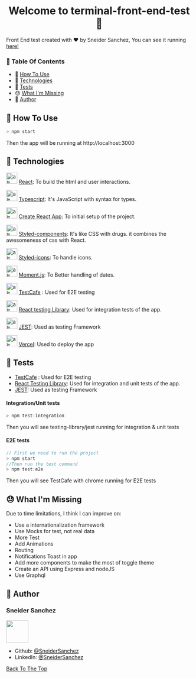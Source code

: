 <h1 id="title" align="center">Welcome to terminal-front-end-test 👋</h1>

Front End test created with ❤️ by Sneider Sanchez, You can see it running <a href="https://terminal-front-end-test-smolder60.vercel.app/" target="_blank">here!</a>

### 🔖 Table Of Contents

- 🤔 [How To Use](#how-to-use)
- 🚀 [Technologies](#technologies)
- 🧪 [Tests](#tests)
- 😓 [What I'm Missing](#missing)
- 👤 [Author](#author)

<h2 id="how-to-use">🤔 How To Use</h2>

```javascript
> npm start
```

Then the app will be running at http://localhost:3000

<h2 id="technologies">🚀 Technologies</h2>

<img src="https://upload.wikimedia.org/wikipedia/commons/thumb/4/47/React.svg/640px-React.svg.png" alt="alt text" width="30"/> [React](https://reactjs.org/): To build the html and user interactions.

<img src="https://upload.wikimedia.org/wikipedia/commons/thumb/4/4c/Typescript_logo_2020.svg/512px-Typescript_logo_2020.svg.png" alt="alt text" width="30"/> [Typescript](https://www.typescriptlang.org/): It's JavaScript with syntax for types.

<img src="https://seeklogo.com/images/C/create-react-app-logo-BA592B4FB4-seeklogo.com.png" alt="alt text" width="30"/> [Create React App](https://github.com/facebook/create-react-app): To initial setup of the project.

<img src="https://cdn.worldvectorlogo.com/logos/styled-components-1.svg" alt="alt text" width="30"/> [Styled-components](https://www.styled-components.com/): It's like CSS with drugs. it combines the awesomeness of css with React.

<img src="https://miro.medium.com/max/318/1*7jRD5QhgARucFKvRHFxpOg.png" alt="alt text" width="30"/>  [Styled-icons](https://styled-icons.dev//): To handle icons.

<img src="https://avatars.githubusercontent.com/u/4129662?s=280&v=4" alt="alt text" width="30"/> [Moment.js](https://momentjs.com/): To Better handling of dates.

<img src="https://opensource.saucelabs.com/images/logos/testcafe.svg" alt="alt text" width="30"/> [TestCafe](https://testcafe.io/) : Used for E2E testing

<img src="https://testing-library.com/img/octopus-128x128.png" alt="alt text" width="30"/> [React testing Library](https://testing-library.com/docs/react-testing-library/intro/): Used for integration tests of the app.

<img src="https://symbols.getvecta.com/stencil_85/20_jest-icon.aff64ab210.png" alt="alt text" width="30"/> [JEST](https://jestjs.io/): Used as testing Framework

<img src="https://avatars.githubusercontent.com/u/14985020?s=280&v=4" alt="alt text" width="30"/> [Vercel](https://vercel.com/): Used to deploy the app

<h2 id="tests"> 🧪 Tests</h2>

- [TestCafe](https://testcafe.io/) : Used for E2E testing
- [React Testing Library](https://testing-library.com/docs/react-testing-library/intro/): Used for integration and unit tests of the app.
- [JEST](https://jestjs.io/): Used as testing Framework

#### Integration/Unit tests

```javascript
> npm test:integration
```

Then you will see testing-library/jest running for integration & unit tests

#### E2E tests

```javascript
// First we need to run the project
> npm start
//Then run the test command
> npm test:e2e
```

Then you will see TestCafe with chrome running for E2E tests

<h2 id="missing"> 😓 What I'm Missing</h2>
Due to time limitations, I think I can improve on:

- Use a internationalization framework
- Use Mocks for test, not real data
- More Test
- Add Animations
- Routing
- Notifications Toast in app
- Add more components to make the most of toggle theme
- Create an API using Express and nodeJS
- Use Graphql

<h2 id="author">👤 Author</h2>

### Sneider Sanchez

<img width="60" src="https://avatars.githubusercontent.com/u/17282848?s=460&u=459b2d6d994275f365a2e21144ddd48b164aee81&v=4"/>

- Github: [@SneiderSanchez](https://github.com/SneiderSanchez)
- LinkedIn: [@SneiderSanchez](https://www.linkedin.com/in/sneidersanchez)

[Back To The Top](#title)
